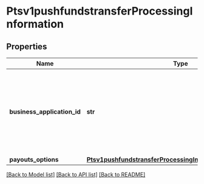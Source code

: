 # Ptsv1pushfundstransferProcessingInformation

## Properties
Name | Type | Description | Notes
------------ | ------------- | ------------- | -------------
**business_application_id** | **str** | Payouts transaction type.  Business Application ID: - &#x60;PP&#x60;: Person to person. - &#x60;FD&#x60;: Funds disbursement (general)  | [optional] 
**payouts_options** | [**Ptsv1pushfundstransferProcessingInformationPayoutsOptions**](Ptsv1pushfundstransferProcessingInformationPayoutsOptions.md) |  | [optional] 

[[Back to Model list]](../README.md#documentation-for-models) [[Back to API list]](../README.md#documentation-for-api-endpoints) [[Back to README]](../README.md)



